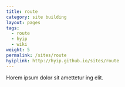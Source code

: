 ```yaml
---
title: route
category: site building
layout: pages
tags:
  - route
  - hyip
  - wiki
weight: 5
permalink: /sites/route
hyiplink: http://hyip.github.io/sites/route
---
```


Horem ipsum dolor sit amettetur ing elit. 
